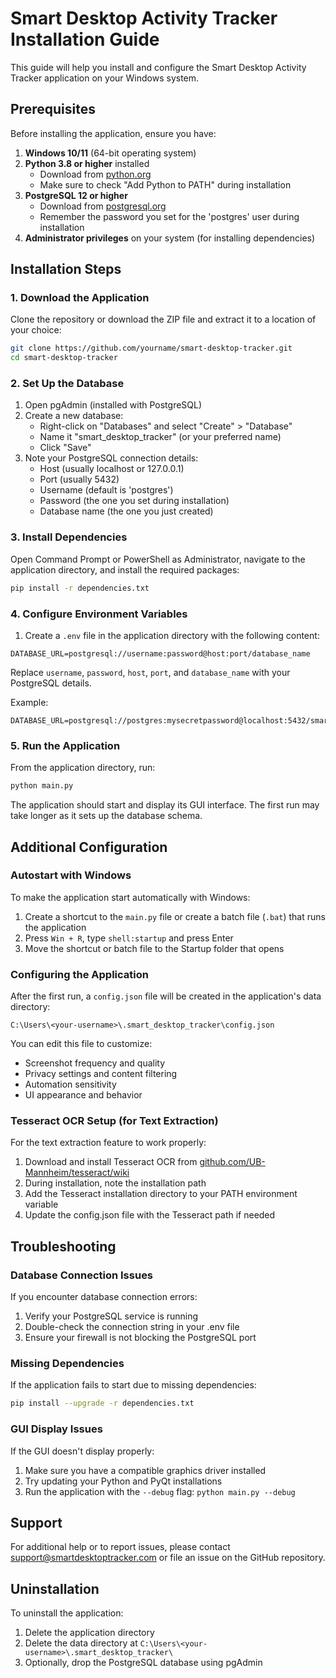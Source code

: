 # Smart Desktop Activity Tracker Installation Guide

This guide will help you install and configure the Smart Desktop Activity Tracker application on your Windows system.

## Prerequisites

Before installing the application, ensure you have:

1. **Windows 10/11** (64-bit operating system)
2. **Python 3.8 or higher** installed
   - Download from [python.org](https://www.python.org/downloads/)
   - Make sure to check "Add Python to PATH" during installation
3. **PostgreSQL 12 or higher**
   - Download from [postgresql.org](https://www.postgresql.org/download/windows/)
   - Remember the password you set for the 'postgres' user during installation
4. **Administrator privileges** on your system (for installing dependencies)

## Installation Steps

### 1. Download the Application

Clone the repository or download the ZIP file and extract it to a location of your choice:

```bash
git clone https://github.com/yourname/smart-desktop-tracker.git
cd smart-desktop-tracker
```

### 2. Set Up the Database

1. Open pgAdmin (installed with PostgreSQL)
2. Create a new database:
   - Right-click on "Databases" and select "Create" > "Database"
   - Name it "smart_desktop_tracker" (or your preferred name)
   - Click "Save"
3. Note your PostgreSQL connection details:
   - Host (usually localhost or 127.0.0.1)
   - Port (usually 5432)
   - Username (default is 'postgres')
   - Password (the one you set during installation)
   - Database name (the one you just created)

### 3. Install Dependencies

Open Command Prompt or PowerShell as Administrator, navigate to the application directory, and install the required packages:

```bash
pip install -r dependencies.txt
```

### 4. Configure Environment Variables

1. Create a `.env` file in the application directory with the following content:

```
DATABASE_URL=postgresql://username:password@host:port/database_name
```

Replace `username`, `password`, `host`, `port`, and `database_name` with your PostgreSQL details.

Example:
```
DATABASE_URL=postgresql://postgres:mysecretpassword@localhost:5432/smart_desktop_tracker
```

### 5. Run the Application

From the application directory, run:

```bash
python main.py
```

The application should start and display its GUI interface. The first run may take longer as it sets up the database schema.

## Additional Configuration

### Autostart with Windows

To make the application start automatically with Windows:

1. Create a shortcut to the `main.py` file or create a batch file (`.bat`) that runs the application
2. Press `Win + R`, type `shell:startup` and press Enter
3. Move the shortcut or batch file to the Startup folder that opens

### Configuring the Application

After the first run, a `config.json` file will be created in the application's data directory:
```
C:\Users\<your-username>\.smart_desktop_tracker\config.json
```

You can edit this file to customize:
- Screenshot frequency and quality
- Privacy settings and content filtering
- Automation sensitivity
- UI appearance and behavior

### Tesseract OCR Setup (for Text Extraction)

For the text extraction feature to work properly:

1. Download and install Tesseract OCR from [github.com/UB-Mannheim/tesseract/wiki](https://github.com/UB-Mannheim/tesseract/wiki)
2. During installation, note the installation path
3. Add the Tesseract installation directory to your PATH environment variable
4. Update the config.json file with the Tesseract path if needed

## Troubleshooting

### Database Connection Issues

If you encounter database connection errors:

1. Verify your PostgreSQL service is running
2. Double-check the connection string in your .env file
3. Ensure your firewall is not blocking the PostgreSQL port

### Missing Dependencies

If the application fails to start due to missing dependencies:

```bash
pip install --upgrade -r dependencies.txt
```

### GUI Display Issues

If the GUI doesn't display properly:

1. Make sure you have a compatible graphics driver installed
2. Try updating your Python and PyQt installations
3. Run the application with the `--debug` flag: `python main.py --debug`

## Support

For additional help or to report issues, please contact support@smartdesktoptracker.com or file an issue on the GitHub repository.

## Uninstallation

To uninstall the application:

1. Delete the application directory
2. Delete the data directory at `C:\Users\<your-username>\.smart_desktop_tracker\`
3. Optionally, drop the PostgreSQL database using pgAdmin
